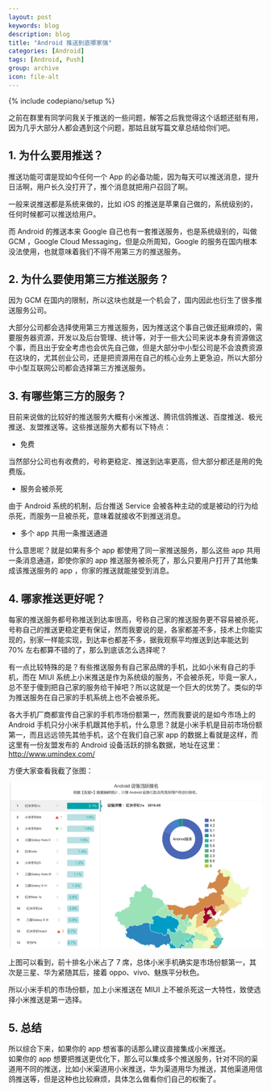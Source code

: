```yaml
---
layout: post
keywords: blog
description: blog
title: "Android 推送到底哪家强"
categories: [Android]
tags: [Android, Push]
group: archive
icon: file-alt
---
```

{% include codepiano/setup %}

之前在群里有同学问我关于推送的一些问题，解答之后我觉得这个话题还挺有用，因为几乎大部分人都会遇到这个问题，那姑且就写篇文章总结给你们吧。    

   

## 1. 为什么要用推送？          

推送功能可谓是现如今任何一个 App 的必备功能，因为每天可以推送消息，提升日活啊，用户长久没打开了，推个消息就把用户召回了啊。
   

   
一般来说推送都是系统来做的，比如 iOS 的推送是苹果自己做的，系统级别的，任何时候都可以推送给用户。    

   
而 Android 的推送本来 Google 自己也有一套推送服务，也是系统级别的，叫做 GCM ，Google Cloud Messaging，但是众所周知，Google 的服务在国内根本没法使用，也就意味着我们不得不用第三方的推送服务。    

   

## 2. 为什么要使用第三方推送服务？            


因为 GCM 在国内的限制，所以这块也就是一个机会了，国内因此也衍生了很多推送服务公司。    

   
大部分公司都会选择使用第三方推送服务，因为推送这个事自己做还挺麻烦的，需要服务器资源，开发以及后台管理、统计等，对于一些大公司来说本身有资源做这个事，而且出于安全考虑也会优先自己做，但是大部分中小型公司是不会浪费资源在这块的，尤其创业公司，还是把资源用在自己的核心业务上更急迫，所以大部分中小型互联网公司都会选择第三方推送服务。    

   

## 3. 有哪些第三方的服务？            


目前来说做的比较好的推送服务大概有小米推送、腾讯信鸽推送、百度推送、极光推送、友盟推送等。这些推送服务大都有以下特点：    

   
- 免费    

当然部分公司也有收费的，号称更稳定、推送到达率更高，但大部分都还是用的免费版。    

   
- 服务会被杀死

由于 Android 系统的机制，后台推送 Service 会被各种主动的或是被动的行为给杀死，而服务一旦被杀死，意味着就接收不到推送消息。    

   
- 多个 app 共用一条推送通道

什么意思呢？就是如果有多个 app 都使用了同一家推送服务，那么这些 app 共用一条消息通道，即使你家的 app 推送服务被杀死了，那么只要用户打开了其他集成该推送服务的 app ，你家的推送就能接受到消息。    

   
## 4. 哪家推送更好呢？            

     
每家的推送服务都号称推送到达率很高，号称自己家的推送服务更不容易被杀死，号称自己的推送更稳定更有保证，然而我要说的是，各家都差不多，技术上你能实现的，别家一样能实现，到达率也都差不多，据我观察平均推送到达率能达到 70% 左右都算不错的了，那么到底该怎么选择呢？    

   
有一点比较特殊的是？有些推送服务有自己家品牌的手机，比如小米有自己的手机，而在 MIUI 系统上小米推送是作为系统级的服务，不会被杀死，毕竟一家人，总不至于傻到把自己家的服务给干掉吧？所以这就是一个巨大的优势了。类似的华为推送服务在自己家的手机系统上也不会被杀死。
   

   
各大手机厂商都宣传自己家的手机市场份额第一，然而我要说的是如今市场上的 Android 手机只分小米手机跟其他手机，什么意思？就是小米手机是目前市场份额第一，而且远远领先其他手机，这个在我们自己家 app 的数据上看就是这样，而这里有一份友盟发布的 Android 设备活跃的排名数据，地址在这里：http://www.umindex.com/    

   
方便大家查看我截了张图：    

![图片描述](/image/push.png)
   
上图可以看到，前十排名小米占了 7 席，总体小米手机确实是市场份额第一，其次是三星、华为紧随其后，接着 oppo、vivo、魅族平分秋色。    

   
所以小米手机的市场份额，加上小米推送在 MIUI 上不被杀死这一大特性，致使选择小米推送是第一选择。    

   

## 5. 总结            
   

所以综合下来，如果你的 app 想省事的话那么建议直接集成小米推送。    
如果你的 app 想要把推送更优化下，那么可以集成多个推送服务，针对不同的渠道用不同的推送，比如小米渠道用小米推送，华为渠道用华为推送，其他渠道用信鸽推送等，但是这种也比较麻烦，具体怎么做看你们自己的权衡了。    


